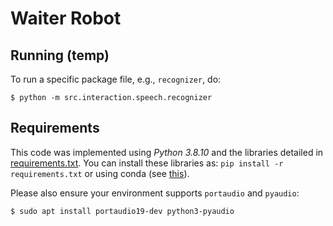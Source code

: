 # Waiter Robot

## Running (temp)
To run a specific package file, e.g., `recognizer`, do:
```shell
$ python -m src.interaction.speech.recognizer
```

## Requirements
This code was implemented using _Python 3.8.10_ and the libraries detailed in [requirements.txt](requirements.txt). You can install these libraries as: `pip install -r requirements.txt` or using conda (see [this](https://stackoverflow.com/questions/51042589/conda-version-pip-install-r-requirements-txt-target-lib)).

Please also ensure your environment supports `portaudio` and `pyaudio`:
```shell
$ sudo apt install portaudio19-dev python3-pyaudio
```